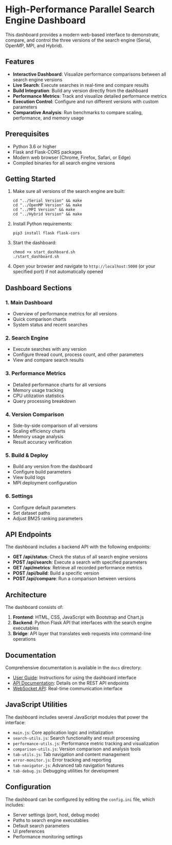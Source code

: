 # High-Performance Parallel Search Engine Dashboard

This dashboard provides a modern web-based interface to demonstrate, compare, and control the three versions of the search engine (Serial, OpenMP, MPI, and Hybrid).

## Features

- **Interactive Dashboard**: Visualize performance comparisons between all search engine versions
- **Live Search**: Execute searches in real-time and compare results
- **Build Integration**: Build any version directly from the dashboard
- **Performance Metrics**: Track and visualize detailed performance metrics
- **Execution Control**: Configure and run different versions with custom parameters
- **Comparative Analysis**: Run benchmarks to compare scaling, performance, and memory usage

## Prerequisites

- Python 3.6 or higher
- Flask and Flask-CORS packages
- Modern web browser (Chrome, Firefox, Safari, or Edge)
- Compiled binaries for all search engine versions

## Getting Started

1. Make sure all versions of the search engine are built:
   ```
   cd "../Serial Version" && make
   cd "../OpenMP Version" && make
   cd "../MPI Version" && make
   cd "../Hybrid Version" && make
   ```

2. Install Python requirements:
   ```
   pip3 install flask flask-cors
   ```

3. Start the dashboard:
   ```
   chmod +x start_dashboard.sh
   ./start_dashboard.sh
   ```

4. Open your browser and navigate to `http://localhost:5000` (or your specified port) if not automatically opened

## Dashboard Sections

### 1. Main Dashboard

- Overview of performance metrics for all versions
- Quick comparison charts
- System status and recent searches

### 2. Search Engine

- Execute searches with any version
- Configure thread count, process count, and other parameters
- View and compare search results

### 3. Performance Metrics

- Detailed performance charts for all versions
- Memory usage tracking
- CPU utilization statistics
- Query processing breakdown

### 4. Version Comparison

- Side-by-side comparison of all versions
- Scaling efficiency charts
- Memory usage analysis
- Result accuracy verification

### 5. Build & Deploy

- Build any version from the dashboard
- Configure build parameters
- View build logs
- MPI deployment configuration

### 6. Settings

- Configure default parameters
- Set dataset paths
- Adjust BM25 ranking parameters

## API Endpoints

The dashboard includes a backend API with the following endpoints:

- **GET /api/status**: Check the status of all search engine versions
- **POST /api/search**: Execute a search with specified parameters
- **GET /api/metrics**: Retrieve all recorded performance metrics
- **POST /api/build**: Build a specific version
- **POST /api/compare**: Run a comparison between versions

## Architecture

The dashboard consists of:

1. **Frontend**: HTML, CSS, JavaScript with Bootstrap and Chart.js
2. **Backend**: Python Flask API that interfaces with the search engine executables
3. **Bridge**: API layer that translates web requests into command-line operations

## Documentation

Comprehensive documentation is available in the `docs` directory:

- [User Guide](docs/user_guide.md): Instructions for using the dashboard interface
- [API Documentation](docs/api.md): Details on the REST API endpoints
- [WebSocket API](docs/websocket_api.md): Real-time communication interface

## JavaScript Utilities

The dashboard includes several JavaScript modules that power the interface:

- `main.js`: Core application logic and initialization
- `search-utils.js`: Search functionality and result processing
- `performance-utils.js`: Performance metric tracking and visualization
- `comparison-utils.js`: Version comparison and analysis tools
- `tab-utils.js`: Tab navigation and content management
- `error-monitor.js`: Error tracking and reporting
- `tab-navigator.js`: Advanced tab navigation features
- `tab-debug.js`: Debugging utilities for development

## Configuration

The dashboard can be configured by editing the `config.ini` file, which includes:

- Server settings (port, host, debug mode)
- Paths to search engine executables
- Default search parameters
- UI preferences
- Performance monitoring settings
